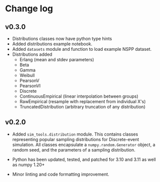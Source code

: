 # Change log

## v0.3.0

* Distributions classes now have python type hints
* Added distributions example notebook.
* Added `datasets` module and function to load example NSPP dataset.
* Distributions added
    * Erlang (mean and stdev parameters)
    * Beta
    * Gamma
    * Weibull
    * PearsonV
    * PearsonVI
    * Discrete
    * ContinuousEmpirical (linear interpolation between groups)
    * RawEmpirical (resample with replacement from individual X's)
    * TruncatedDistribution (arbitrary truncation of any distribution)



## v0.2.0

* Added `sim_tools.distribution` module.  This contains classes representing popular sampling distributions for Discrete-event simulation. All classes encapsulate a `numpy.random.Generator` object, a random seed, and the parameters of a sampling distribution.  

* Python has been updated, tested, and patched for 3.10 and 3.11 as well as numpy 1.20+

* Minor linting and code formatting improvement.